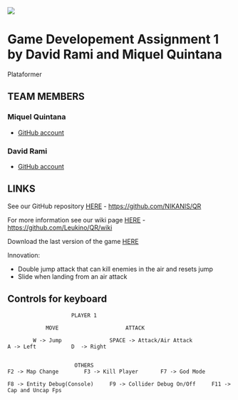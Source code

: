 ﻿![](https://lh3.googleusercontent.com/yU7MrhiaFYht1BrckwnK3PqM7Ga-Y95iIMQ0fUV5Yp8nueO6fKCfzxq_ttAPbWfO_Rk1A6bG8yp_KQjb9I22nAj-v4LONWHL3lok6NI3)

# Game Developement Assignment 1 by David Rami and Miquel Quintana 
Plataformer

## TEAM MEMBERS

### Miquel Quintana
- [GitHub account](https://github.com/Leukino)

### David Rami
- [GitHub account](https://github.com/Paideieitor)

## LINKS
See our GitHub repository [HERE](https://github.com/Leukino/QR.git) - https://github.com/NIKANIS/QR

For more information see our wiki page [HERE](https://github.com/Leukino/QR/wiki) - https://github.com/Leukino/QR/wiki

Download the last version of the game [HERE](https://github.com/Leukino/QR/releases/tag/1.0)

Innovation: 
- Double jump attack that can kill enemies in the air and resets jump
- Slide when landing from an air attack

## Controls for keyboard

					    PLAYER 1
				
       			MOVE			 		 ATTACK
		
	 		W -> Jump				SPACE -> Attack/Air Attack					
	A -> Left			D  -> Right					
		 									
								
					     OTHERS
	F2 -> Map Change  		F3 -> Kill Player 		F7 -> God Mode 

	F8 -> Entity Debug(Console)  	F9 -> Collider Debug On/Off  	F11 -> Cap and Uncap Fps




